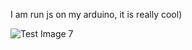 I am run js on my arduino, it is really cool)

![Test Image 7](https://github.com/artem108/johnnyArduino/master/img/readMe.jpeg)
